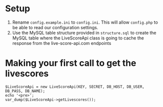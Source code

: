 # Setup

1. Rename `config.example.ini` to `config.ini`. This will allow `config.php` to
be able to read our configuration settings.
2. Use the MySQL table structure provided in `structure.sql` to create the MySQL
table where the LiveScoreApi class is going to cache the response from the
live-score-api.com endpoints

# Making your first call to get the livescores

```
$LiveScoreApi = new LiveScoreApi(KEY, SECRET, DB_HOST, DB_USER, DB_PASS, DB_NAME);
echo '<pre>';
var_dump($LiveScoreApi->getLivescores());
```
